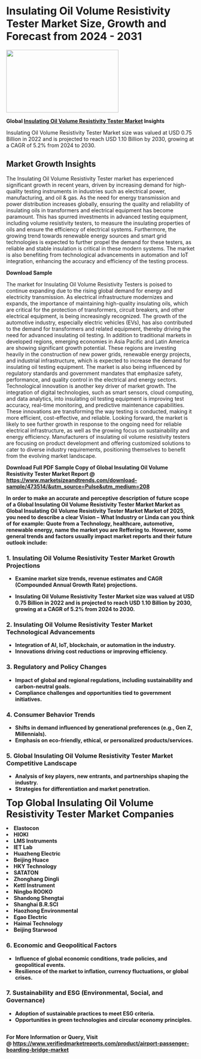 <H1>Insulating Oil Volume Resistivity Tester Market Size, Growth and Forecast from 2024 - 2031</H1><img class="aligncenter size-medium wp-image-584254" src="https://thirdeyenews.in/wp-content/uploads/2024/09/Global-Market-Research-300x168.jpeg" alt="" width="300" height="168" /><p><strong>Global&nbsp;<a href="https://www.marketsizeandtrends.com/download-sample/473514/&amp;utm_source=Pulse&amp;utm_medium=208">Insulating Oil Volume Resistivity Tester Market</a> Insights</strong></p><p>Insulating Oil Volume Resistivity Tester Market size was valued at USD 0.75 Billion in 2022 and is projected to reach USD 1.10 Billion by 2030, growing at a CAGR of 5.2% from 2024 to 2030.</p><p><h2>Market Growth Insights</h2> <p>The Insulating Oil Volume Resistivity Tester market has experienced significant growth in recent years, driven by increasing demand for high-quality testing instruments in industries such as electrical power, manufacturing, and oil & gas. As the need for energy transmission and power distribution increases globally, ensuring the quality and reliability of insulating oils in transformers and electrical equipment has become paramount. This has spurred investments in advanced testing equipment, including volume resistivity testers, to measure the insulating properties of oils and ensure the efficiency of electrical systems. Furthermore, the growing trend towards renewable energy sources and smart grid technologies is expected to further propel the demand for these testers, as reliable and stable insulation is critical in these modern systems. The market is also benefiting from technological advancements in automation and IoT integration, enhancing the accuracy and efficiency of the testing process.</p> <p><strong>Download Sample</strong></p> <p>The market for Insulating Oil Volume Resistivity Testers is poised to continue expanding due to the rising global demand for energy and electricity transmission. As electrical infrastructure modernizes and expands, the importance of maintaining high-quality insulating oils, which are critical for the protection of transformers, circuit breakers, and other electrical equipment, is being increasingly recognized. The growth of the automotive industry, especially electric vehicles (EVs), has also contributed to the demand for transformers and related equipment, thereby driving the need for advanced insulating oil testing. In addition to traditional markets in developed regions, emerging economies in Asia Pacific and Latin America are showing significant growth potential. These regions are investing heavily in the construction of new power grids, renewable energy projects, and industrial infrastructure, which is expected to increase the demand for insulating oil testing equipment. The market is also being influenced by regulatory standards and government mandates that emphasize safety, performance, and quality control in the electrical and energy sectors. Technological innovation is another key driver of market growth. The integration of digital technologies, such as smart sensors, cloud computing, and data analytics, into insulating oil testing equipment is improving test accuracy, real-time monitoring, and predictive maintenance capabilities. These innovations are transforming the way testing is conducted, making it more efficient, cost-effective, and reliable. Looking forward, the market is likely to see further growth in response to the ongoing need for reliable electrical infrastructure, as well as the growing focus on sustainability and energy efficiency. Manufacturers of insulating oil volume resistivity testers are focusing on product development and offering customized solutions to cater to diverse industry requirements, positioning themselves to benefit from the evolving market landscape.</p> <p><strong></p><p><span class=""><strong>Download Full PDF Sample Copy of Global Insulating Oil Volume Resistivity Tester Market Report</strong> @ <a href="https://www.marketsizeandtrends.com/download-sample/473514/&amp;utm_source=Pulse&amp;utm_medium=208" target="_blank">https://www.marketsizeandtrends.com/download-sample/473514/&amp;utm_source=Pulse&amp;utm_medium=208</a></span></p><p>In order to make an accurate and perceptive description of future scope of a Global&nbsp;Insulating Oil Volume Resistivity Tester Market Market as Global&nbsp;Insulating Oil Volume Resistivity Tester Market Market of 2025, you need to describe a clear Vision &ndash; What Industry or Linda can you think of for example: Quote from a Technology, healthcare, automotive, renewable energy, name the market you are Reffering to. However, some general trends and factors usually impact market reports and their future outlook include:</p><h3>1.&nbsp;<strong>Insulating Oil Volume Resistivity Tester Market Growth Projections</strong></h3><ul><li>Examine market size trends, revenue estimates and CAGR (Compounded Annual Growth Rate) projections.</li><li><p>Insulating Oil Volume Resistivity Tester Market size was valued at USD 0.75 Billion in 2022 and is projected to reach USD 1.10 Billion by 2030, growing at a CAGR of 5.2% from 2024 to 2030.</p></li></ul><h3>2.&nbsp;<strong>Insulating Oil Volume Resistivity Tester Market Technological Advancements</strong></h3><ul><li>Integration of AI, IoT, blockchain, or automation in the industry.</li><li>Innovations driving cost reductions or improving efficiency.</li></ul><h3>3.&nbsp;<strong>Regulatory and Policy Changes</strong></h3><ul><li>Impact of global and regional regulations, including sustainability and carbon-neutral goals.</li><li>Compliance challenges and opportunities tied to government initiatives.</li></ul><h3>4.&nbsp;<strong>Consumer Behavior Trends</strong></h3><ul><li>Shifts in demand influenced by generational preferences (e.g., Gen Z, Millennials).</li><li>Emphasis on eco-friendly, ethical, or personalized products/services.</li></ul><h3>5.&nbsp;<strong>Global Insulating Oil Volume Resistivity Tester Market Competitive Landscape</strong></h3><ul><li>Analysis of key players, new entrants, and partnerships shaping the industry.</li><li>Strategies for differentiation and market penetration.</li></ul><p data-pm-slice="1 1 []"><span style="color: inherit; font-family: inherit; font-size: 25px;">Top Global Insulating Oil Volume Resistivity Tester Market Companies</span></p><div class="" data-test-id=""><p><li>Elastocon</li><li> HIOKI</li><li> LMS Instruments</li><li> IET Lab</li><li> Huazheng Electric</li><li> Beijing Huace</li><li> HKY Technology</li><li> SATATON</li><li> Zhonghang Dingli</li><li> Kettl Instrument</li><li> Ningbo ROOKO</li><li> Shandong Shengtai</li><li> Shanghai B.R.SCI</li><li> Haozhong Environmental</li><li> Egao Electric</li><li> Haimai Technology</li><li> Beijing Starwood</li></p></div><h3>6.&nbsp;<strong>Economic and Geopolitical Factors</strong></h3><ul><li>Influence of global economic conditions, trade policies, and geopolitical events.</li><li>Resilience of the market to inflation, currency fluctuations, or global crises.</li></ul><h3>7.&nbsp;<strong>Sustainability and ESG (Environmental, Social, and Governance)</strong></h3><ul><li>Adoption of sustainable practices to meet ESG criteria.</li><li>Opportunities in green technologies and circular economy principles.</li></ul><h2><strong style="font-size: 14px;">For More Information or Query, Visit @&nbsp;</strong><a style="background-color: #ffffff; font-size: 14px;" href="https://www.marketsizeandtrends.com/report/insulating-oil-volume-resistivity-tester-market/" target="_blank">https://www.verifiedmarketreports.com/product/airport-passenger-boarding-bridge-market</a></h2>
